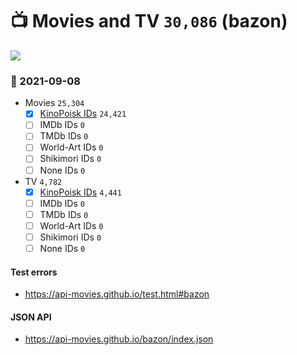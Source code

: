 # :tv: Movies and TV `30,086` (bazon)

<a href="https://API-Movies.github.io"><img src="https://API-Movies.github.io/banner.png?cache"></a>

### :date: 2021-09-08
- Movies `25,304`
  - [x] <a href="https://API-Movies.github.io/bazon/movie_kinopoisk_ids.json">KinoPoisk IDs</a> `24,421`
  - [ ] IMDb IDs `0`
  - [ ] TMDb IDs `0`
  - [ ] World-Art IDs `0`
  - [ ] Shikimori IDs `0`
  - [ ] None IDs `0`
- TV `4,782`
  - [x] <a href="https://API-Movies.github.io/bazon/tv_kinopoisk_ids.json">KinoPoisk IDs</a> `4,441`
  - [ ] IMDb IDs `0`
  - [ ] TMDb IDs `0`
  - [ ] World-Art IDs `0`
  - [ ] Shikimori IDs `0`
  - [ ] None IDs `0`
#### Test errors
- <a href='https://api-movies.github.io/test.html#bazon'>https://api-movies.github.io/test.html#bazon</a>
#### JSON API
- <a href='https://api-movies.github.io/bazon/index.json'>https://api-movies.github.io/bazon/index.json</a>
